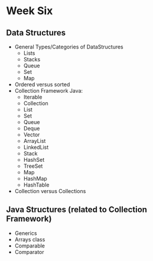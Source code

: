 # Week Six

## Data Structures
* General Types/Categories of DataStructures
    - Lists
    - Stacks 
    - Queue
    - Set
    - Map
* Ordered versus sorted
* Collection Framework Java:
    - Iterable
    - Collection
    - List
    - Set 
    - Queue
    - Deque
    - Vector
    - ArrayList
    - LinkedList
    - Stack 
    - HashSet
    - TreeSet
    - Map
    - HashMap
    - HashTable
* Collection versus Collections

## Java Structures (related to Collection Framework)
* Generics
* Arrays class
* Comparable
* Comparator

